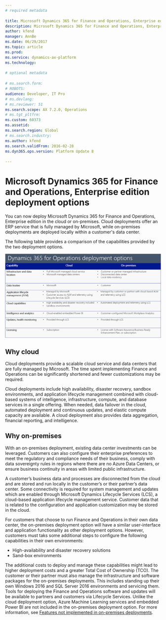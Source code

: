 ```yaml
---
# required metadata

title: Microsoft Dynamics 365 for Finance and Operations, Enterprise edition deployment options 
description: Microsoft Dynamics 365 for Finance and Operations, Enterprise edition now supports running business processes in the cloud or on-premises. This topic provides information about the different deployment options. 
author: kfend
manager: AnnBe
ms.date: 06/29/2017
ms.topic: article
ms.prod: 
ms.service: dynamics-ax-platform
ms.technology: 

# optional metadata

# ms.search.form: 
# ROBOTS: 
audience: Developer, IT Pro
# ms.devlang: 
# ms.reviewer: 51
ms.search.scope: AX 7.2.0, Operations
# ms.tgt_pltfrm: 
ms.custom: 60373
ms.assetid: 
ms.search.region: Global
# ms.search.industry: 
ms.author: kfend
ms.search.validFrom: 2016-02-28
ms.dyn365.ops.version: Platform Update 8

---
```

# Microsoft Dynamics 365 for Finance and Operations, Enterprise edition deployment options
You can now deploy Microsoft Dynamics 365 for Finance and Operations, Enterprise edition in the cloud or on-premises. Cloud deployments offer an ERP service that is fully managed by Microsoft, while on-premises deployments are deployed locally within a customer's data center. 

The following table provides a comparison of the capabilities provided by the two deployment options.

[![Deployment options table](./media/deployment-options.PNG)](./media/deployment-options.PNG)


## Why cloud
Cloud deployments provide a scalable cloud service and data centers that are fully managed by Microsoft. 
The time spent implementing Finance and Operations can be significantly shortened and fewer customizations may be required. 

Cloud deployments include high availability, disaster recovery, sandbox environments, and application lifecycle management combined with cloud-based systems of intelligence, infrastructure, compute, and database services in a single offering. When needed, data failover in the cloud, automated deployment and continuous updates, and elastic compute capacity are available. A cloud deployment also provides data aggregation, financial reporting, and intelligence.

## Why on-premises
With an on-premises deployment, existing data center investments can be leveraged. Customers can also configure their enterprise preferences to meet the regulatory and compliance needs of their business, comply with data sovereignty rules in regions where there are no Azure Data Centers, or ensure business continuity in areas with limited public infrastructure. 

A customer’s business data and processes are disconnected from the cloud and are stored and run locally in the customer’s or their partner’s data center. Some connectivity is required for system management and updates which are enabled through Microsoft Dynamics Lifecycle Services (LCS), a cloud-based application lifecycle management service. Customer data that is related to the configuration and application customization may be stored in the cloud. 

For customers that choose to run Finance and Operations in their own data center, the on-premises deployment option will have a similar user-interface and application functionality as other deployment options. However, customers must taks some additional steps to configure the following capabilities in their own environments:

- High-availability and disaster recovery solutions 
- Sand-box environments

The additional costs to deploy and manage these capabilities might lead to higher deployment costs and a greater Total Cost of Ownership (TCO). The customer or their partner must also manage the infrastructure and software packages for the on-premises deployments. This includes standing up their own Windows 2016 and SQL Server 2016 environments and servicing them. Tools for deploying the Finance and Operations software and updates will be available to partners and customers via Lifecycle Services. Unlike the cloud deployment option, Azure Machine Learning services and embedded Power BI are not included in the on-premises deployment option. 
For more information, see [Features not implemented in on-premises deployments](../get-started/features-not-implemented-on-prem.md).

